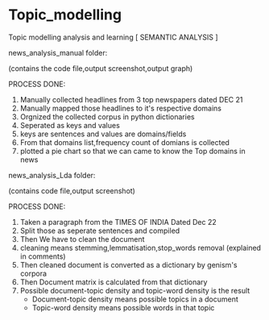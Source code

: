 # Topic_modelling
Topic modelling analysis and learning [ SEMANTIC ANALYSIS ]

news_analysis_manual folder:

(contains the code file,output screenshot,output graph)

PROCESS DONE:

1) Manually collected headlines from 3 top newspapers dated DEC 21
2) Manually mapped those headlines to it's respective domains
3) Orgnized the collected corpus in python dictionaries
4) Seperated as keys and values
5) keys are sentences and values are domains/fields
6) From that domains list,frequency count of domians is collected
7) plotted a pie chart so that we can came to know the Top domains in news


news_analysis_Lda folder:

(contains code file,output screenshot)

PROCESS DONE:

1) Taken a paragraph from the TIMES OF INDIA Dated Dec 22
2) Split those as seperate sentences and compiled
3) Then We have to clean the document
4) cleaning means stemming,lemmatisation,stop_words removal (explained in comments)
5) Then cleaned document is converted as a dictionary by genism's corpora
6) Then Document matrix is calculated from that dictionary
7) Possible document-topic density and topic-word density is the result
   * Document-topic density means possible topics in a document
   * Topic-word density means possible words in that topic
